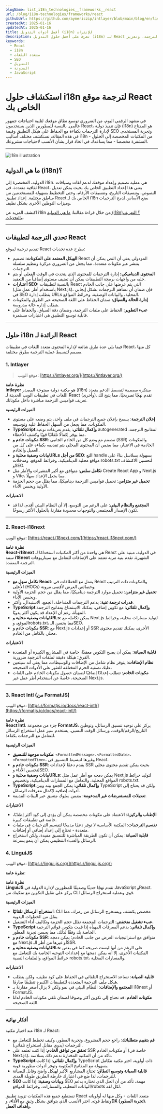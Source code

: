 ```yaml
---
blogName: list_i18n_technologies__frameworks__react
url: /blog/i18n-technologies/frameworks/react
githubUrl: https://github.com/aymericzip/intlayer/blob/main/blog/en/list_i18n_technologies/frameworks/react.md
createdAt: 2025-01-16
updatedAt: 2025-01-16
title: أفضل أدوات التدويل (i18n) للإنترات
description: تعرف على أفضل حلول التدويل (i18n) لـ React لتجاوز تحديات الترجمة، وتعزيز SEO، وتقديم تجربة ويب عالمية سلسة.
keywords:
  - React
  - i18n
  - متعدد اللغات
  - SEO
  - التدويل
  - المدونة
  - JavaScript
---
```


# استكشاف حلول i18n لترجمة موقع React الخاص بك

في مشهد الرقمي اليوم، من الضروري توسيع نطاق موقعك لتلبية احتياجات جمهور عالمي. بالنسبة للمطورين الذين يستخدمون React، فإن تنفيذ دولية (i18n) هو المفتاح لإدارة الترجمات بكفاءة مع الحفاظ على هيكل التطبيق وقيمة SEO وتجربة المستخدم. في هذه المقالة، نستكشف مختلف أساليب i18n - من المكتبات المخصصة إلى الحلول المشفرة مخصصا - مما يساعدك في اتخاذ قرار بشأن الأنسب لاحتياجات مشروعك.

---

![i18n illustration](https://github.com/aymericzip/intlayer/blob/main/blog/assets/i18n.webp)

## ما هي الدولية (i18n)؟

الدولية، المختصرة إلى i18n، هي عملية تصميم وإعداد موقعك لدعم لغات وسياقات ثقافية متعددة. في React، يعني هذا إعداد التطبيق الخاص بك بحيث يمكن تعديل النصوص، وتنسيقات التاريخ، وتنسيقات الأرقام، وحتى التخطيط بسهولة للمستخدمين من مناطق مختلفة. إعداد تطبيق React الخاص بك لـ i18n يضع الأساس لدمج الترجمات وميزات التوطين الأخرى بشكل نظيف.

اكتشف المزيد عن i18n من خلال قراءة مقالتنا: [ما هي الدولية (i18n)؟ التعريف والتحديات](https://github.com/aymericzip/intlayer/blob/main/blog/ar/what_is_internationalization.md).

---

## تحدي الترجمة لتطبيقات React

تقديم ترجمة لموقع React يطرح عدة تحديات:

- **الهيكل المعتمد على المكونات:** تصميم React المودولي يعني أن النص يمكن أن ينتشر عبر مكونات متعددة، مما يجعل من الضروري مركزة وتنظيم سلسلة الترجمات.
- **المحتوى الديناميكي:** إدارة الترجمات للمحتوى الذي يتحدث في الوقت الفعلي أو يتم جلبه من واجهات برمجة التطبيقات يمكن أن تضيف مستوى إضافياً من التعقيد.
- **اعتبارات SEO:** بالنسبة لتطبيقات React التي يتم عرضها على جانب الخادم (باستخدام أطر عمل مثل Next.js)، فإن ضمان أن تساهم الترجمات بشكل إيجابي في SEO يتطلب إدارة URLs المحلية، والبيانات الوصفية، وخرائط المواقع.
- **إدارة الحالة والسياق:** ضمان الحفاظ على اللغة الصحيحة عبر الطرق والمكونات يتطلب إدارة حالة مدروسة.
- **عبء التطوير:** الحفاظ على ملفات الترجمة، وضمان دقة السياق، والحفاظ على قابلية توسيع التطبيق هي اعتبارات مستمرة.

---

## حلول i18n الرائدة لـ React

فيما يلي عدة طرق شائعة لإدارة المحتوى متعدد اللغات في تطبيقات React، كل منها مصمم لتبسيط عملية الترجمة بطرق مختلفة.

### 1. Intlayer

> موقع الويب: [https://intlayer.org/](https://intlayer.org/)

**نظرة عامة**  
**Intlayer** هو مكتبة دولية مفتوحة المصدر (i18n) مبتكرة مصممة لتبسيط الدعم متعدد اللغات في تطبيقات الويب الحديثة لـ React (وأخرى). تقدم نهجًا تصريحيًا، مما يتيح لك تعريف قواميس الترجمة مباشرة داخل مكوناتك.

**الميزات الرئيسية**

- **إعلان الترجمة**: يسمح بإعلان جميع الترجمات في ملف واحد، يتم وضعه على مستوى المكونات، مما يجعل من السهل الحفاظ عليه وتوسيعه.
- **TypeScript وإكمال تلقائي**: يقدم تعريفات نوعية autogenerated لمفاتيح الترجمة، مما يوفر إكمالًا تلقائيًا قويًا وكشف الأخطاء.
- **مكونات خادم و SSR**: مصمم مع وضع كل من الخادم الجانبي (SSR) والمكونات الخادمة في الاعتبار، مما يضمن أن المحتوى المحلي يتم تقديمه بكفاءة على كل من العميل والخادم.
- **بيانات وصفية محلية وURLs من أجل SEO**: التع handle بسهولة بسلاسل بناءً على مواقع محلية الديناميكية، وخرائط الموقع، ومدخلات robots.txt لتحسين الاكتشاف وSEO.
- **تكامل سلس**: متوافق مع أكبر المتغيرات والأطر مثل Create React App و Next.js و Vite، مما يجعل الإعداد سهلًا.
- **تحميل غير متزامن**: تحميل قواميس الترجمة ديناميكيًا، مما يقلل من حجم الحزمة الأولية ويحسن الأداء.

**الاعتبارات**

- **المجتمع والنظام البيئي**: على الرغم من التوسع، إلا أن النظام البيئي أقدم، لذا قد تكون الإصدار المجتمعي والتوجهات محدودة مقارنةً بالحلول الأكثر رسوخًا.

---

### 2. React-i18next

موقع الويب: [https://react.i18next.com/](https://react.i18next.com/)

**نظرة عامة**  
**React-i18next** هي واحدة من أكثر المكتبات استخدامًا لـ React في الدولية، مبنية على سمة **i18next** الشهيرة. تقدم بنية مرنة تعتمد على الإضافات للتعامل مع سيناريوهات الترجمة المعقدة.

**الميزات الرئيسية**

- **تكامل سهل مع React**: يعمل مع الخطافات في React والمكونات ذات الترتيب الأعلى (HOCs) وخصائص العرض لأقصى مرونة.
- **تحميل غير متزامن**: تحميل موارد الترجمة ديناميكيًا، مما يقلل من حجم الحزمة الأولية ويحسن الأداء.
- **قدرات ترجمة غنية**: يدعم الترجمات المتداخلة، الجمع، الاستبدال، وأكثر.
- **TypeScript وإكمال تلقائي**: مع تكوين إضافي، يمكنك الاستمتاع بمفاتيح الترجمة المهيأة، رغم أن الإعداد قد يكون أكثر يدويًا.
- **بيانات وصفية محلية وURLs**: يمكن تكامله مع Next.js لتوليد مسارات محلية، وخرائط الموقع، وrobots.txt، مما يحسن الـSEO.
- **مكونات خادم و SSR**: مع Next.js أو إعدادات SSR الأخرى، يمكنك تقديم محتوى محلي بالكامل من الخادم.

**الاعتبارات**

- **قابلية الصيانة**: يمكن أن يصبح التكوين معقدًا، خاصة في المشاريع الكبيرة أو المتعددة الفرق؛ هيكلة دقيقة لملفات الترجمة ضرورية.
- **نظام الإضافات**: يتوفر نظام شامل من الإضافات والوسيطات، مما يعني أنه سيتعين عليك تصفية الحزم المختلفة للعثور على الأدوات الصحيحة.
- **مكونات الخادم**: تتطلب إعدادًا إضافيًا لضمان حصول مكونات الخادم على اللغات الصحيحة، خاصةً عن استخدام أطر عمل غير Next.js.

---

### 3. React Intl (من FormatJS)

موقع الويب: [https://formatjs.io/docs/react-intl/](https://formatjs.io/docs/react-intl/)

**نظرة عامة**  
**React Intl**، جزء من مجموعة **FormatJS**، يركز على توحيد تنسيق الرسائل، وتوطين التاريخ/الرقم/الوقت، ورسائل الوقت النسبي. يستخدم سير عمل استخراج الرسائل للتعامل مع الترجمات بكفاءة.

**الميزات الرئيسية**

- **مكونات موجهة للتنسيق**: `<FormattedMessage>`، `<FormattedDate>`، `<FormattedTime>`، وغيرها لتبسيط التنسيق في React.
- **مكونات خادم و SSR**: يقدم دعمًا لإعدادات SSR بحيث يمكن تقديم محتوى محلي لتحسين الأداء وSEO.
- **بيانات وصفية محلية وURLs**: يمكن دمجه مع أطر عمل مثل Next.js لتوليد خرائط المواقع المحلية، والتعامل مع المسارات الديناميكية، وتخصيص robots.txt.
- **TypeScript وإكمال تلقائي**: يمكن الجمع بينه وبين TypeScript ولكن قد يحتاج إلى أدوات إضافية لإكمال معرفات الرسائل.
- **تعديلات للمستعرضات غير المدعومة**: يضمن سلوك متسق عبر البيئات القديمة.

**الاعتبارات**

- **الإطناب والركيزة**: الاعتماد على مكونات مخصصة يمكن أن يؤدي إلى كود أكثر إطنابًا، خاصة في تطبيقات كبيرة.
- **تقسيم الترجمات**: المكتبة الأساسية لا توفر دعمًا مدمجًا لتقسيم الترجمات في ملفات متعددة - تحتاج إلى إعداد إضافي أو إضافات.
- **قابلية الصيانة**: يمكن أن تكون الطريقة المباشرة للتنسيق مفيدة، ولكن استخراج الرسائل والعبء التنظيمي يمكن أن ينمو بسرعة.

### 4. LinguiJS

موقع الويب: [https://lingui.js.org/](https://lingui.js.org/)

**نظرة عامة:**

**نظرة عامة**  
**LinguiJS** تقدم نهجًا حديثًا وصديقًا للمطورين لإدارة الدولية في JavaScript وReact. يركز على تقليل التكوين مع تمكينك من CLI قوي وعملية استخراج الرسائل.

**الميزات الرئيسية**

- **استخراج الرسائل تلقائيًا**: CLI مخصص يكتشف ويستخرج الرسائل من رمزك، مما يقلل من الخطوات اليدوية.
- **عبء تشغيل منخفض**: الترجمات المجمعة تقلل حجم الحزمة وتكاليف أداء التشغيل.
- **TypeScript وإكمال تلقائي**: يدعم المعرفات المهيأة إذا قمت بتكوين قوائم الترجمة الخاصة بك وفقًا لذلك، مما يحسن تجربة المطور.
- **مكونات خادم و SSR**: متوافق مع استراتيجيات العرض من جانب الخادم؛ يمكن دمجه مع Next.js أو غيرها من أطر الـSSR.
- **بيانات وصفية محلية وURLs**: على الرغم من أنها ليست صريحة كما في بعض المكتبات الأخرى، إلا أنه يمكن دمجها مع إعدادات التوجيه الخاصة بك للتعامل مع خرائط المواقع، والملفات النصية robots.txt، والمسارات المحلية.

**الاعتبارات**

- **قابلية الصيانة**: تساعد الاستخراج التلقائي في الحفاظ على كود نظيف، ولكن يتطلب هيكل ملف الترجمة المتعددة للتطبيقات الكبيرة تنظيمًا صارمًا.
- **المجتمع والإضافات**: النظام البيئي في نمو ولكن لا يزال أصغر مقارنةً بـ i18next أو FormatJS.
- **مكونات الخادم**: قد تحتاج إلى تكوين أكثر وضوحًا لضمان تلقي مكونات الخادم لداتا اللغة الصحيحة.

---

### أفكار نهائية

عند اختيار مكتبة i18n لـ React:

- **قم بتقييم متطلباتك**: راجع حجم المشروع، وتجربة المطور، وكيف تخطط للتعامل مع الترجمات (يدوي مقابل استخراج تلقائي).
- **تحقق من توافق الخادم**: إذا كنت تعتمد على SSR أو مكونات الخادم (خاصة في Next.js)، تأكد من أن المكتبة المختارة تدعم ذلك بسلاسة.
- **TypeScript وإكمال تلقائي**: إذا كانت TypeScript ذات أولوية، اختر مكتبة تتكامل بسهولة مع المفاتيح المكتوبة وتوفر أدوات مطورية قوية.
- **قابلية الصيانة وتوسيع النطاق**: تحتاج المشاريع الأكبر لهيكل واضح وقابل للصيانة للترجمات، لذا ضع في اعتبارك خارطة الطريق طويلة المدى.
- **SEO وبيانات وصفية**: إذا كانت SEO مهمة، تأكد من أن الحل الذي تختاره يدعم البيانات المحلية، والمسارات، وخرائط المواقع/robots لكل لغة.

تستطيع جميع هذه المكتبات تزويد تطبيق React متعدد اللغات - وكل منها له أولوياته ونقاط قوته. اختر الأنسب الذي يتوافق بشكل وثيق مع **الأداء**، و**DX (تجربة المطور)**، و**أهداف العمل**.
